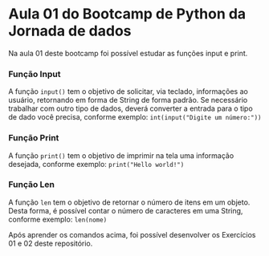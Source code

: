 # Aula 01 do Bootcamp de Python da Jornada de dados

Na aula 01 deste bootcamp foi possível estudar as funções input e print.

### Função Input
A função `input()` tem o objetivo de solicitar, via teclado, informações ao usuário, retornando em forma de String de forma padrão.
Se necessário trabalhar com outro tipo de dados, deverá converter a entrada para o tipo de dado você precisa, conforme exemplo:
    ```
    int(input("Digite um número:"))
    ```

### Função Print
A função `print()` tem o objetivo de imprimir na tela uma informação desejada, conforme exemplo:
    ```
    print("Hello world!")
    ```

### Função Len
A função `len` tem o objetivo de retornar o número de itens em um objeto.
Desta forma, é possível contar o número de caracteres em uma String, conforme exemplo:
    ```
    len(nome)
    ```

Após aprender os comandos acima, foi possível desenvolver os Exercícios 01 e 02 deste repositório.
